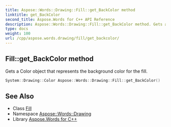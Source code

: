 ```yaml
---
title: Aspose::Words::Drawing::Fill::get_BackColor method
linktitle: get_BackColor
second_title: Aspose.Words for C++ API Reference
description: Aspose::Words::Drawing::Fill::get_BackColor method. Gets a Color object that represents the background color for the fill in C++.
type: docs
weight: 100
url: /cpp/aspose.words.drawing/fill/get_backcolor/
---
```

## Fill::get_BackColor method


Gets a Color object that represents the background color for the fill.

```cpp
System::Drawing::Color Aspose::Words::Drawing::Fill::get_BackColor()
```

## See Also

* Class [Fill](../)
* Namespace [Aspose::Words::Drawing](../../)
* Library [Aspose.Words for C++](../../../)
